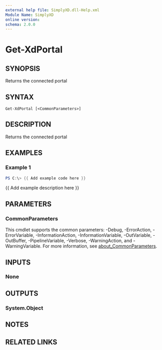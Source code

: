 ```yaml
---
external help file: SimplyXD.dll-Help.xml
Module Name: SimplyXD
online version:
schema: 2.0.0
---
```


# Get-XdPortal

## SYNOPSIS
Returns the connected portal

## SYNTAX

```
Get-XdPortal [<CommonParameters>]
```

## DESCRIPTION
Returns the connected portal

## EXAMPLES

### Example 1
```powershell
PS C:\> {{ Add example code here }}
```

{{ Add example description here }}

## PARAMETERS

### CommonParameters
This cmdlet supports the common parameters: -Debug, -ErrorAction, -ErrorVariable, -InformationAction, -InformationVariable, -OutVariable, -OutBuffer, -PipelineVariable, -Verbose, -WarningAction, and -WarningVariable. For more information, see [about_CommonParameters](http://go.microsoft.com/fwlink/?LinkID=113216).

## INPUTS

### None

## OUTPUTS

### System.Object
## NOTES

## RELATED LINKS
